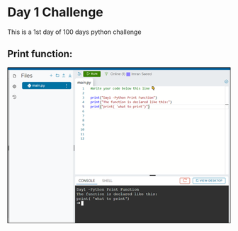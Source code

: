 
# Day 1 Challenge

This is a 1st day of 100 days python challenge

## Print function:

![Print](./Images/day1-print.png)
